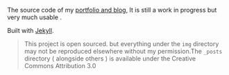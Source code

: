 The source code of my [portfolio and blog](http://adelowolanre.com), It is still a work in progress but very much usable .



Built with [Jekyll](http://jekyllrb.com).

 > This project is open sourced. but everything under the `img` directory may not be reproduced elsewhere without my permission.The `_posts` directory ( alongside others ) is available under the Creative Commons Attribution 3.0
